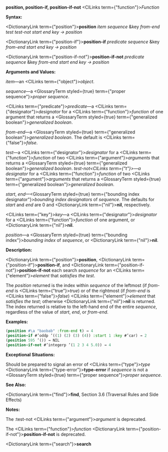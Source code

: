 **position, position-if, position-if-not** <ClLinks  term={"function"}><i>Function</i></ClLinks> 



**Syntax:** 



<DictionaryLink  term={"position"}><b>position</b></DictionaryLink> *item sequence* &amp;key *from-end test test-not start end key → position* 



<DictionaryLink  term={"position-if"}><b>position-if</b></DictionaryLink> *predicate sequence* &amp;key *from-end start end key → position* 



<DictionaryLink  term={"position-if-not"}><b>position-if-not</b></DictionaryLink> *predicate sequence* &amp;key *from-end start end key → position* 



**Arguments and Values:** 



*item*—an <ClLinks  term={"object"}><i>object</i></ClLinks>. 



*sequence*—a <GlossaryTerm styled={true} term={"proper sequence"}><i>proper sequence</i></GlossaryTerm>. 



<ClLinks  term={"predicate"}><i>predicate</i></ClLinks>—a <ClLinks  term={"designator"}><i>designator</i></ClLinks> for a <ClLinks  term={"function"}><i>function</i></ClLinks> of one argument that returns a <GlossaryTerm styled={true} term={"generalized boolean"}><i>generalized boolean</i></GlossaryTerm>. 



 



 



*from-end*—a <GlossaryTerm styled={true} term={"generalized boolean"}><i>generalized boolean</i></GlossaryTerm>. The default is <ClLinks  term={"false"}><i>false</i></ClLinks>. 



*test*—a <ClLinks  term={"designator"}><i>designator</i></ClLinks> for a <ClLinks  term={"function"}><i>function</i></ClLinks> of two <ClLinks  term={"argument"}><i>arguments</i></ClLinks> that returns a <GlossaryTerm styled={true} term={"generalized boolean"}><i>generalized boolean</i></GlossaryTerm>. *test-not<ClLinks  term={"t"}><i>—a </i></ClLinks>designator* for a <ClLinks  term={"function"}><i>function</i></ClLinks> of two <ClLinks  term={"argument"}><i>arguments</i></ClLinks> that returns a <GlossaryTerm styled={true} term={"generalized boolean"}><i>generalized boolean</i></GlossaryTerm>. 



*start*, *end*—<GlossaryTerm styled={true} term={"bounding index designator"}><i>bounding index designators</i></GlossaryTerm> of *sequence*. The defaults for *start* and *end* are 0 and <DictionaryLink  term={"nil"}><b>nil</b></DictionaryLink>, respectively. 



<ClLinks  term={"key"}><i>key</i></ClLinks>—a <ClLinks  term={"designator"}><i>designator</i></ClLinks> for a <ClLinks  term={"function"}><i>function</i></ClLinks> of one argument, or <DictionaryLink  term={"nil"}><b>nil</b></DictionaryLink>. 



*position*—a <GlossaryTerm styled={true} term={"bounding index"}><i>bounding index</i></GlossaryTerm> of *sequence*, or <DictionaryLink  term={"nil"}><b>nil</b></DictionaryLink>. 



**Description:** 



<DictionaryLink  term={"position"}><b>position</b></DictionaryLink>, <DictionaryLink  term={"position-if"}><b>position-if</b></DictionaryLink>, and <DictionaryLink  term={"position-if-not"}><b>position-if-not</b></DictionaryLink> each search *sequence* for an <ClLinks  term={"element"}><i>element</i></ClLinks> that *satisfies the test*. 



The *position* returned is the index within *sequence* of the leftmost (if *from-end* is <ClLinks  term={"true"}><i>true</i></ClLinks>) or of the rightmost (if *from-end* is <ClLinks  term={"false"}><i>false</i></ClLinks>) <ClLinks  term={"element"}><i>element</i></ClLinks> that *satisfies the test*; otherwise <DictionaryLink  term={"nil"}><b>nil</b></DictionaryLink> is returned. The index returned is relative to the left-hand end of the entire *sequence*, regardless of the value of *start*, *end*, or *from-end*. 



**Examples:**
```lisp
(position #\a "baobab" :from-end t) → 4 
(position-if #’oddp ’((1) (2) (3) (4)) :start 1 :key #’car) → 2 
(position 595 ’()) → NIL 
(position-if-not #’integerp ’(1 2 3 4 5.0)) → 4 
```
**Exceptional Situations:** 



Should be prepared to signal an error of <ClLinks  term={"type"}><i>type</i></ClLinks> <DictionaryLink  term={"type-error"}><b>type-error</b></DictionaryLink> if *sequence* is not a <GlossaryTerm styled={true} term={"proper sequence"}><i>proper sequence</i></GlossaryTerm>. 



**See Also:** 



<DictionaryLink  term={"find"}><b>find</b></DictionaryLink>, Section 3.6 (Traversal Rules and Side Effects) 



**Notes:** 



The :test-not <ClLinks  term={"argument"}><i>argument</i></ClLinks> is deprecated. 



The <ClLinks  term={"function"}><i>function</i></ClLinks> <DictionaryLink  term={"position-if-not"}><b>position-if-not</b></DictionaryLink> is deprecated. 







 



 



<DictionaryLink  term={"search"}><b>search</b></DictionaryLink> 



